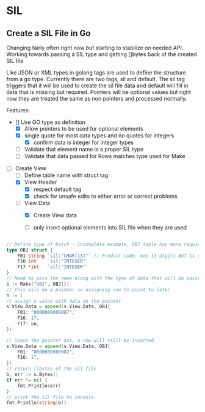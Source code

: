 # SIL

## Create a SIL File in Go

Changing fairly often right now but starting to stabilize on needed API. 
Working towards passing a SIL type and getting []bytes back of the created SIL file

Like JSON or XML types in golang tags are used to define the structure from a go type. Currently there are two tags, sil and default. The sil tag triggers that it will be used to create the sil file data and default will fill in data that is missing but required. Pointers will be optional values but right now they are treated the same as non pointers and processed normally. 

Features:
- [] Use GO type as definition
	- [x] Allow pointers to be used for optional elements
	- [x] single quote for most data types and no quotes for integers
		- [x] confirm data is integer for integer types
	- [ ] Validate that element name is a proper SIL type
	- [ ] Validate that data passed for Rows matches type used for Make
- [ ] Create View
	- [ ] Define table name with struct tag
	- [x] View Header
		- [x] respect default tag
		- [x] check for unsafe edits to either error or correct problems
	- [ ] View Data
		- [x] Create View data
		- [ ] only insert optional elements into SIL file when they are used


```Go

// Define type of batch - incomplete example, OBJ table has more required fields
type OBJ struct {
	F01 string `sil:"CHAR(13)"` // Product code, max 13 digits BUT is stored as text in LOC
	F16 int    `sil:"INTEGER"`
	F17 *int   `sil:"INTEGER"`
}
// Need to pass the name along with the type of data that will be passed
s := Make("OBJ", OBJ{})
// this will be a pointer so assigning now to point to later
n := 1
// assign a value with data in the pointer
s.View.Data = append(s.View.Data, OBJ{
	F01: "0000000009087",
	F16: 17,
	F17: &n,
})

// leave the pointer out, a row will still be inserted
s.View.Data = append(s.View.Data, OBJ{
	F01: "0000000009902",
	F16: 17,
})
// return []bytes of the sil file
b, err := s.Bytes()
if err != nil {
	fmt.Println(err)
}
// print the SIL file to console
fmt.Println(string(b))

```